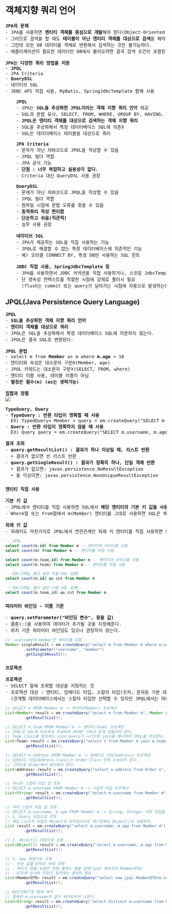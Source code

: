 # 객체지향 쿼리 언어
<pre>
<b>JPA의 문제</b>
- JPA를 사용하면 <b>엔티티 객체를 중심으로 개발</b>해야 한다(Object-Oriented Programming)
- 그러므로 검색을 할 때도 <b>테이블이 아닌 엔티티 객체를 대상으로 검색</b>을 해야 한다.
- 그런데 모든 DB 데이터를 객체로 변환해서 검색하는 것은 불가능하다.
- 애플리케이션이 필요한 데이터만 DB에서 불러오려면 결국 검색 조건이 포함된 SQL이 필요하다.

<b>JPA는 다양한 쿼리 방법을 지원</b>
- <b>JPQL</b>
- JPA Criteria
- <b>QueryDSL</b>
- 네이티브 SQL
- JDBC API 직접 사용, MyBatis, SpringJdbcTemplate 함께 사용

    <b>JPQL</b>
    - JPA는 <b>SQL을 추상화한 JPQL이라는 객체 지향 쿼리 언어</b> 제공
    - SQL과 문법 유사, SELECT, FROM, WHERE, GROUP BY, HAVING, JOIN 지원
    - <b>JPQL은 엔티티 객체를 대상으로 검색하는 객체 지향 쿼리</b>
    - SQL을 추상화해서 특정 데이터베이스 SQL에 의존X
    - SQL은 데이터베이스 테이블을 대상으로 쿼리

    <b>JPA Criteria</b>
    - 문자가 아닌 자바코드로 JPQL을 작성할 수 있음
    - JPQL 빌더 역할
    - JPA 공식 기능
    - <b>단점 : 너무 복잡하고 실용성이 없다.</b>
    - Criteria 대신 QueryDSL 사용 권장

    <b>QueryDSL</b>
    - 문제가 아닌 자바코드로 JPQL을 작성할 수 있음
    - JPQL 빌더 역할
    - 컴파일 시점에 문법 오류를 찾을 수 있음
    - <b>동적쿼리 작성 편리함</b>
    - <b>단순하고 쉬움(직관적)</b>
    - 실무 사용 권장

    <b>네이티브 SQL</b>
    - JPA가 제공하는 SQL을 직접 사용하는 기능
    - JPQL로 해결할 수 없는 특정 데이터베이스에 의존적인 기능
    - 예) 오라클 CONNECT BY, 특정 DB만 사용하는 SQL 힌트

    <b>JDBC 직접 사용, SpringJdbcTemplate 등</b>
    - JPA를 사용하면서 JDBC 커넥션을 직접 사용하거나, 스프링 JdbcTemplate, MyBatis등을 함께 사용 가능
    - 단 영속성 컨텍스트를 적절한 시점에 강제로 플러시 필요
      (flush는 commit 또는 query가 날라가는 시점에 자동으로 발생하는데 JDBC를 사용시 직접 수동으로 플러시를 해야한다)
</pre>
## JPQL(Java Persistence Query Language)
<pre>
<b>JPQL</b>
- <b>SQL을 추상화한 객체 지향 쿼리 언어</b>
- <b>엔티티 객체를 대상으로 쿼리</b>
- JPQL은 SQL을 추상화해서 특정 데이터베이스 SQL에 의존하지 않는다.
- JPQL은 결국 SQL로 변환된다.

<b>JPQL 문법</b>
- select m from <b>Member</b> as m where <b>m.age</b> > 18
- 엔티티와 속성은 대소문자 구분O(Member, age)
- JPQL 키워드는 대소문자 구분X(SELECT, FROM, where)
- 엔티티 이름 사용, 테이블 이름이 아님
- <b>별칭은 필수(m) (as는 생략가능)</b>

<b>집합과 정렬</b>
<img src="https://github.com/RyuKyeongWoo/TIL/blob/main/SpringBootJPA/img/set.PNG"/>

<b>TypeQuery, Query</b>
- <b>TypeQuery : 반환 타입이 명확할 때 사용</b>
  EX) TypedQuery< Member > query = em.createQuery("SELECT m FROM Member m", Member.class);
- <b>Query : 반환 타입이 명확하지 않을 때 사용</b>
  EX) Query query = em.createQuery("SELECT m.username, m.age from Member m");

<b>결과 조회</b>
- <b>query.getResultList() : 결과가 하나 이상일 때, 리스트 반환</b>
  • 결과가 없으면 빈 리스트 반환
- <b>query.getSingleResult() : 결과가 정확히 하나, 단일 객체 반환</b>
  • 결과가 없으면: javax.persistence.NoResultException
  • 둘 이상이면: javax.persistence.NonUniqueResultException
</pre>
### `엔티티 직접 사용`
<pre>
<b>기본 키 값</b>
- JPQL에서 엔티티를 직접 사용하면 SQL에서 <b>해당 엔티티의 기본 키 값을 사용</b>한다.
- Where절 또는 From절에서 m(Member) 엔티티를 그대로 사용하면 SQL은 해당 엔티티의 기본 키 값 사용

<b>외래 키 값</b>
- 외래키도 마찬가지로 JPQL에서 연관관계인 외래 키 엔티티를 직접 사용하면 SQL에서 <b>해당 엔티티의 외래 키 값을 사용</b>한다.
</pre>
```sql
-- JPQL
select count(m.id) from Member m -- 엔티티의 아이디를 사용
select count(m) from Member m -- 엔티티를 직접 사용 

select count(m.team.id) from Member m -- 엔티티의 아이디를 사용
select count(m.team) from Member m -- 엔티티를 직접 사용 

-- SQL(JPQL 둘다 같은 다음 SQL 실행)
select count(m.id) as cnt from Member m

-- SQL(JPQL 둘다 같은 다음 SQL 실행)
select count(m.team_id) as cnt from Member m
```
### `파라미터 바인딩 - 이름 기준`
<pre>
- <b>query.setParameter("바인딩 변수", 찾을 값)</b>
- 콜론(:)을 사용하여 데이터가 추가될 곳을 지정해준다.
- 위치 기준 파라미터 바인딩도 있으나 권장하지 않는다.
</pre>
```java
// :username이 member인 데이터를 조회
Member singleResult = em.createQuery("select m from Member m where m.username = :username", Member.class)
        .setParameter("username", "member")
        .getSingleResult();
```
### `프로젝션`
<pre>
<b>프로젝션</b>
- SELECT 절에 조회할 대상을 지정하는 것
- 프로젝션 대상 : 엔티티, 임베디드 타입, 스칼라 타입(숫자, 문자등 기본 데이터 타입)
  (관계형 데이터베이스에서는 스칼라 타입만 선택할 수 있지만 JPQL에서는 여러 타입으로 가능)
</pre>
```java
// SELECT m FROM Member m -> 엔티티(Member) 프로젝션
List<Member> result = em.createQuery("select m from Member m", Member.class)
        .getResultList();

// SELECT m.team FROM Member m -> 엔티티(Team) 프로젝션
// JPQL은 SQL과 비슷하게 작성하여 최대한 가독성 있게 만들어야 한다.
// Team.class를 참초하는 join query가 나가므로 join을 명시하여 JPQL을 작성한다.
List<Team> result = em.createQuery("select t from Member m join m.team t", Team.class)
        .getResultList();

// SELECT m.address FROM Member m -> 임베디드 타입(Address) 프로젝션
// 임베디드 타입(Address.class)는 Order Class 안에 소속되어 있다.
// 그러므로 Order에서 찾아와야 한다.
List<Address> result = em.createQuery("select o.address from Order o", Address.class)
        .getResultList();

// 하나의 스칼라 타입 값 조회
// SELECT m.username FROM Member m -> 스칼라 타입 프로젝션
List<String> result = em.createQuery("select m.username from Member m", String.class)
        .getResultList();

// 여러 스칼라 타입 값 조회
// SELECT m.username, m.age FROM Member m -> String, Integer 어떤 타입을 써야할까?
// 1. Query 타입으로 조회
// 해당 List의 타입은 Object로 되어있으므로 캐스팅해서 Object[]로 사용하자.
List result = em.createQuery("select m.username, m.age from Member m")
        .getResultList();

// 2. Object[] 타입으로 조회
List<Object[]> result = em.createQuery("select m.username, m.age from Member m")
        .getResultList();

// 3. new 명령어로 조회
// - 단순 값을 DTO로 바로 조회
// - 패키지 명을 포함한 전체 클래스 명을 입력(jpql 패키지의 MemberDTO)
// - DTO에 순서와 타입이 일치하는 생성자 필요
List<MemberDTO> result = em.createQuery("select new jpql.MemberDTO(m.username, m.age) from Member m", MemberDTO.class)
        .getResultList();

// DISTINCT로 중복 제거
// 중복된 m.username의 값이 제거되어서 나온다.
List<String> result = em.createQuery("select distinct m.username from Member m", String.class)
        .getResultList();
```
